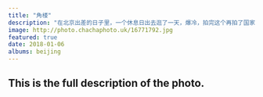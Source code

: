 ```yaml
---
title: "角楼"
description: "在北京出差的日子里，一个休息日出去逛了一天，爆冷，拍完这个再拍了国家大剧院，然后就感冒发烧了。"
image: http://photo.chachaphoto.uk/16771792.jpg
featured: true
date: 2018-01-06
albums: beijing
---
```


## This is the full description of the photo.
